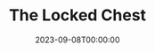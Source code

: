 ---
title: The Locked Chest
date: 2023-09-08T00:00:00
opening_date: 1925-11-17
closing_date:
layout: productions
playbill:
Theatre: Theatre Jacksonville
cast:
- Thorolf: Allan Groover
- Eric: Charles Johnston
- Hrapp: Charles McKinnon
- Vigdis Goddi: Elizabeth Trabue
- Ingiald: Gordon McCauley
- Thord Goddi: Joseph Marron
- Hoskuld: Kingston Newman
crew:
- Director: Tracy L'Engle
- Lighting: Martha Race
- Set Design:
  - Mrs. Strawn Perry
  - Strawn Perry
- Costume construction:
  - Adela Carles
  - Miss Willis
  - Mrs. W.H.Cordner
  - Tracy L'Engle
- Props and Costumes: Gertrude F. Jacobi
understudies:
orchestra:
---